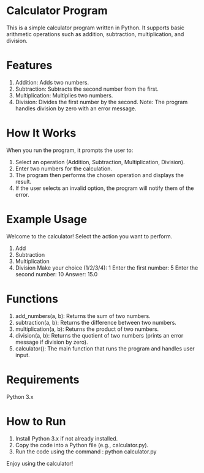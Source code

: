# Calculator Program
This is a simple calculator program written in Python. It supports basic arithmetic operations such as addition, subtraction, multiplication, and division.

# Features
1. Addition: Adds two numbers.
2. Subtraction: Subtracts the second number from the first.
3. Multiplication: Multiplies two numbers.
4. Division: Divides the first number by the second. Note: The program handles division by zero with an error message.

# How It Works
When you run the program, it prompts the user to:
1. Select an operation (Addition, Subtraction, Multiplication, Division).
2. Enter two numbers for the calculation.
3. The program then performs the chosen operation and displays the result.
4. If the user selects an invalid option, the program will notify them of the error.

# Example Usage
Welcome to the calculator!
Select the action you want to perform.
1. Add
2. Subtraction
3. Multiplication
4. Division
Make your choice (1/2/3/4): 1
Enter the first number: 5
Enter the second number: 10
Answer: 15.0

# Functions
1. add_numbers(a, b): Returns the sum of two numbers.
2. subtraction(a, b): Returns the difference between two numbers.
3. multiplication(a, b): Returns the product of two numbers.
4. division(a, b): Returns the quotient of two numbers (prints an error message if division by zero).
5. calculator(): The main function that runs the program and handles user input.

# Requirements
Python 3.x

# How to Run
1. Install Python 3.x if not already installed.
2. Copy the code into a Python file (e.g., calculator.py).
3. Run the code using the command :
   python calculator.py

 Enjoy using the calculator!   
